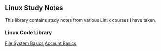 ## Linux Study Notes

This library contains study notes from various Linux courses I have taken.

### Linux Code Library
<a href="linux-basics">File System Basics</a>
<a href="linux-accounts">Account Basics</a>